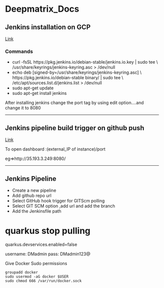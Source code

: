 # Deepmatrix_Docs


<h2>Jenkins installation on GCP</h2>
<a href="https://medium.com/bb-tutorials-and-thoughts/how-to-run-jenkins-on-gcp-vm-29dc18490fae">Link</a>
<h3> Commands </h3>
<ul>
  <li>
  curl -fsSL https://pkg.jenkins.io/debian-stable/jenkins.io.key | sudo tee \
  /usr/share/keyrings/jenkins-keyring.asc > /dev/null
  </li>
  <li>
echo deb [signed-by=/usr/share/keyrings/jenkins-keyring.asc] \
  https://pkg.jenkins.io/debian-stable binary/ | sudo tee \
  /etc/apt/sources.list.d/jenkins.list > /dev/null
  </li>
  <li>
sudo apt-get update
  </li>
  <li>
sudo apt-get install jenkins
  </li>
 </ul>
</p>

<p>After installing jenkins change the port tag by using edit option….and change it to 8080</p>
<hr>
<h2>Jenkins pipeline build trigger on github push</h2>
<a href="https://blogs.sap.com/2015/12/15/configuring-jenkins-to-run-a-build-automatically-on-code-push/#:~:text=In%20Jenkins%2C%20go%20to%20the,code%20to%20the%20GitHub%20repository"> Link </a>
<p>To open dashboard :(external_IP of instance)/port </p>
</p> eg=>http://35.193.3.249:8080/   </p>

<hr>


<h2>Jenkins Pipeline</h2>

<ul>
  <li>Create a new pipeline</li>
  <li>Add github repo url </li>
  <li> Select GitHub hook trigger for GITScm polling </li>
  <li>Select GIT SCM option ,add url and add the branch </li>
  <li> Add the Jenkinsfile path </li>
</ul>


# quarkus stop pulling 
quarkus.devservices.enabled=false



username: DMadmin
pass: DMadmin123@


Give Docker Sudo permissions
```
groupadd docker
sudo usermod -aG docker $USER
sudo chmod 666 /var/run/docker.sock

```


